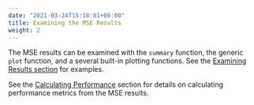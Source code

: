 ```yaml
---
date: "2021-03-24T15:18:01+06:00"
title: Examining the MSE Results
weight: 2
---
```


The MSE results can be examined with the `summary` function, the generic `plot` function, and
a several built-in plotting functions. See the [Examining Results section](/welcome-a-quick-tour/examining-results/) for examples.

See the [Calculating Performance](/features-calculating-performance/) section for details on calculating performance metrics from the MSE results.
